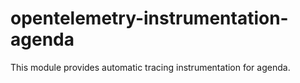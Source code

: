 # opentelemetry-instrumentation-agenda
This module provides automatic tracing instrumentation for agenda.

